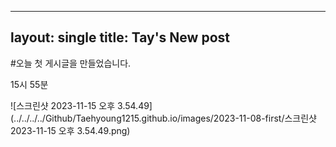----
layout: single
title: Tay's New post
----

#오늘 첫 게시글을 만들었습니다.

15시 55분



![스크린샷 2023-11-15 오후 3.54.49](../../../../Github/Taehyoung1215.github.io/images/2023-11-08-first/스크린샷 2023-11-15 오후 3.54.49.png)
